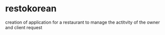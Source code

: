 # restokorean
creation of application for a restaurant to manage the actitvity of the owner and client request
